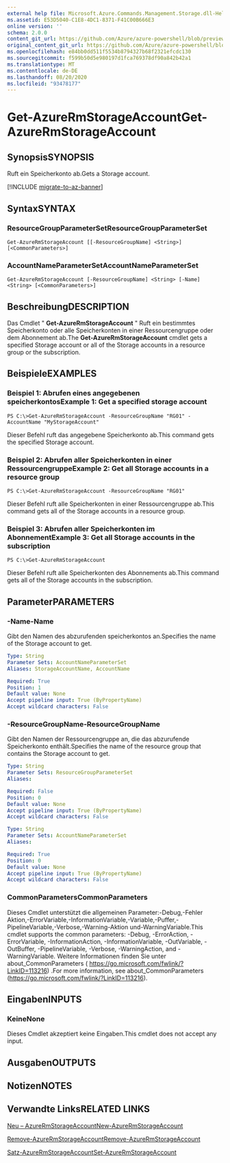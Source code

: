 ```yaml
---
external help file: Microsoft.Azure.Commands.Management.Storage.dll-Help.xml
ms.assetid: E53D5040-C1E8-4DC1-8371-F41C00B666E3
online version: ''
schema: 2.0.0
content_git_url: https://github.com/Azure/azure-powershell/blob/preview/src/ResourceManager/Storage/Commands.Management.Storage/help/Get-AzureRmStorageAccount.md
original_content_git_url: https://github.com/Azure/azure-powershell/blob/preview/src/ResourceManager/Storage/Commands.Management.Storage/help/Get-AzureRmStorageAccount.md
ms.openlocfilehash: e84bb0dd511f5534b8794327b68f2321efcdc130
ms.sourcegitcommit: f599b50d5e980197d1fca769378df90a842b42a1
ms.translationtype: MT
ms.contentlocale: de-DE
ms.lasthandoff: 08/20/2020
ms.locfileid: "93478177"
---
```

# <span data-ttu-id="92b8f-101">Get-AzureRmStorageAccount</span><span class="sxs-lookup"><span data-stu-id="92b8f-101">Get-AzureRmStorageAccount</span></span>

## <span data-ttu-id="92b8f-102">Synopsis</span><span class="sxs-lookup"><span data-stu-id="92b8f-102">SYNOPSIS</span></span>
<span data-ttu-id="92b8f-103">Ruft ein Speicherkonto ab.</span><span class="sxs-lookup"><span data-stu-id="92b8f-103">Gets a Storage account.</span></span>

[!INCLUDE [migrate-to-az-banner](../../includes/migrate-to-az-banner.md)]

## <span data-ttu-id="92b8f-104">Syntax</span><span class="sxs-lookup"><span data-stu-id="92b8f-104">SYNTAX</span></span>

### <span data-ttu-id="92b8f-105">ResourceGroupParameterSet</span><span class="sxs-lookup"><span data-stu-id="92b8f-105">ResourceGroupParameterSet</span></span>
```
Get-AzureRmStorageAccount [[-ResourceGroupName] <String>] [<CommonParameters>]
```

### <span data-ttu-id="92b8f-106">AccountNameParameterSet</span><span class="sxs-lookup"><span data-stu-id="92b8f-106">AccountNameParameterSet</span></span>
```
Get-AzureRmStorageAccount [-ResourceGroupName] <String> [-Name] <String> [<CommonParameters>]
```

## <span data-ttu-id="92b8f-107">Beschreibung</span><span class="sxs-lookup"><span data-stu-id="92b8f-107">DESCRIPTION</span></span>
<span data-ttu-id="92b8f-108">Das Cmdlet " **Get-AzureRmStorageAccount** " Ruft ein bestimmtes Speicherkonto oder alle Speicherkonten in einer Ressourcengruppe oder dem Abonnement ab.</span><span class="sxs-lookup"><span data-stu-id="92b8f-108">The **Get-AzureRmStorageAccount** cmdlet gets a specified Storage account or all of the Storage accounts in a resource group or the subscription.</span></span>

## <span data-ttu-id="92b8f-109">Beispiele</span><span class="sxs-lookup"><span data-stu-id="92b8f-109">EXAMPLES</span></span>

### <span data-ttu-id="92b8f-110">Beispiel 1: Abrufen eines angegebenen speicherkontos</span><span class="sxs-lookup"><span data-stu-id="92b8f-110">Example 1: Get a specified storage account</span></span>
```
PS C:\>Get-AzureRmStorageAccount -ResourceGroupName "RG01" -AccountName "MyStorageAccount"
```

<span data-ttu-id="92b8f-111">Dieser Befehl ruft das angegebene Speicherkonto ab.</span><span class="sxs-lookup"><span data-stu-id="92b8f-111">This command gets the specified Storage account.</span></span>

### <span data-ttu-id="92b8f-112">Beispiel 2: Abrufen aller Speicherkonten in einer Ressourcengruppe</span><span class="sxs-lookup"><span data-stu-id="92b8f-112">Example 2: Get all Storage accounts in a resource group</span></span>
```
PS C:\>Get-AzureRmStorageAccount -ResourceGroupName "RG01"
```

<span data-ttu-id="92b8f-113">Dieser Befehl ruft alle Speicherkonten in einer Ressourcengruppe ab.</span><span class="sxs-lookup"><span data-stu-id="92b8f-113">This command gets all of the Storage accounts in a resource group.</span></span>

### <span data-ttu-id="92b8f-114">Beispiel 3: Abrufen aller Speicherkonten im Abonnement</span><span class="sxs-lookup"><span data-stu-id="92b8f-114">Example 3:  Get all Storage accounts in the subscription</span></span>
```
PS C:\>Get-AzureRmStorageAccount
```

<span data-ttu-id="92b8f-115">Dieser Befehl ruft alle Speicherkonten des Abonnements ab.</span><span class="sxs-lookup"><span data-stu-id="92b8f-115">This command gets all of the Storage accounts in the subscription.</span></span>

## <span data-ttu-id="92b8f-116">Parameter</span><span class="sxs-lookup"><span data-stu-id="92b8f-116">PARAMETERS</span></span>

### <span data-ttu-id="92b8f-117">-Name</span><span class="sxs-lookup"><span data-stu-id="92b8f-117">-Name</span></span>
<span data-ttu-id="92b8f-118">Gibt den Namen des abzurufenden speicherkontos an.</span><span class="sxs-lookup"><span data-stu-id="92b8f-118">Specifies the name of the Storage account to get.</span></span>

```yaml
Type: String
Parameter Sets: AccountNameParameterSet
Aliases: StorageAccountName, AccountName

Required: True
Position: 1
Default value: None
Accept pipeline input: True (ByPropertyName)
Accept wildcard characters: False
```

### <span data-ttu-id="92b8f-119">-ResourceGroupName</span><span class="sxs-lookup"><span data-stu-id="92b8f-119">-ResourceGroupName</span></span>
<span data-ttu-id="92b8f-120">Gibt den Namen der Ressourcengruppe an, die das abzurufende Speicherkonto enthält.</span><span class="sxs-lookup"><span data-stu-id="92b8f-120">Specifies the name of the resource group that contains the Storage account to get.</span></span>

```yaml
Type: String
Parameter Sets: ResourceGroupParameterSet
Aliases:

Required: False
Position: 0
Default value: None
Accept pipeline input: True (ByPropertyName)
Accept wildcard characters: False
```

```yaml
Type: String
Parameter Sets: AccountNameParameterSet
Aliases:

Required: True
Position: 0
Default value: None
Accept pipeline input: True (ByPropertyName)
Accept wildcard characters: False
```

### <span data-ttu-id="92b8f-121">CommonParameters</span><span class="sxs-lookup"><span data-stu-id="92b8f-121">CommonParameters</span></span>
<span data-ttu-id="92b8f-122">Dieses Cmdlet unterstützt die allgemeinen Parameter:-Debug,-Fehler Aktion,-ErrorVariable,-InformationVariable,-Variable,-Puffer,-PipelineVariable,-Verbose,-Warning-Aktion und-WarningVariable.</span><span class="sxs-lookup"><span data-stu-id="92b8f-122">This cmdlet supports the common parameters: -Debug, -ErrorAction, -ErrorVariable, -InformationAction, -InformationVariable, -OutVariable, -OutBuffer, -PipelineVariable, -Verbose, -WarningAction, and -WarningVariable.</span></span> <span data-ttu-id="92b8f-123">Weitere Informationen finden Sie unter about_CommonParameters ( https://go.microsoft.com/fwlink/?LinkID=113216) .</span><span class="sxs-lookup"><span data-stu-id="92b8f-123">For more information, see about_CommonParameters (https://go.microsoft.com/fwlink/?LinkID=113216).</span></span>

## <span data-ttu-id="92b8f-124">Eingaben</span><span class="sxs-lookup"><span data-stu-id="92b8f-124">INPUTS</span></span>

### <span data-ttu-id="92b8f-125">Keine</span><span class="sxs-lookup"><span data-stu-id="92b8f-125">None</span></span>
<span data-ttu-id="92b8f-126">Dieses Cmdlet akzeptiert keine Eingaben.</span><span class="sxs-lookup"><span data-stu-id="92b8f-126">This cmdlet does not accept any input.</span></span>

## <span data-ttu-id="92b8f-127">Ausgaben</span><span class="sxs-lookup"><span data-stu-id="92b8f-127">OUTPUTS</span></span>

## <span data-ttu-id="92b8f-128">Notizen</span><span class="sxs-lookup"><span data-stu-id="92b8f-128">NOTES</span></span>

## <span data-ttu-id="92b8f-129">Verwandte Links</span><span class="sxs-lookup"><span data-stu-id="92b8f-129">RELATED LINKS</span></span>

[<span data-ttu-id="92b8f-130">Neu – AzureRmStorageAccount</span><span class="sxs-lookup"><span data-stu-id="92b8f-130">New-AzureRmStorageAccount</span></span>](./New-AzureRmStorageAccount.md)

[<span data-ttu-id="92b8f-131">Remove-AzureRmStorageAccount</span><span class="sxs-lookup"><span data-stu-id="92b8f-131">Remove-AzureRmStorageAccount</span></span>](./Remove-AzureRmStorageAccount.md)

[<span data-ttu-id="92b8f-132">Satz-AzureRmStorageAccount</span><span class="sxs-lookup"><span data-stu-id="92b8f-132">Set-AzureRmStorageAccount</span></span>](./Set-AzureRmStorageAccount.md)
